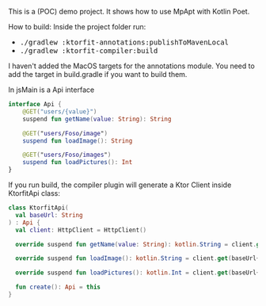 This is a (POC) demo project.
It shows how to use MpApt with Kotlin Poet.

How to build:
Inside the project folder run:
* <kbd>./gradlew :ktorfit-annotations:publishToMavenLocal</kbd>
* <kbd>./gradlew :ktorfit-compiler:build</kbd>

I haven't added the MacOS targets for the annotations module. You need to add the target in build.gradle if you want to build them.

In jsMain is a Api interface
```kotlin
interface Api {
    @GET("users/{value}")
    suspend fun getName(value: String): String

    @GET("users/Foso/image")
    suspend fun loadImage(): String

    @GET("users/Foso/images")
    suspend fun loadPictures(): Int
}

```

If you run build, the compiler plugin will generate a Ktor Client inside KtorfitApi class:

```kotlin
class KtorfitApi(
  val baseUrl: String
) : Api {
  val client: HttpClient = HttpClient()

  override suspend fun getName(value: String): kotlin.String = client.get(baseUrl+"users/{value}")

  override suspend fun loadImage(): kotlin.String = client.get(baseUrl+"users/Foso/image")

  override suspend fun loadPictures(): kotlin.Int = client.get(baseUrl+"users/Foso/images")

  fun create(): Api = this
}


```
